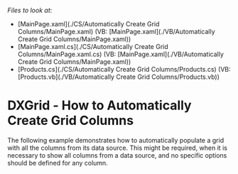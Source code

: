 <!-- default file list -->
*Files to look at*:

* [MainPage.xaml](./CS/Automatically Create Grid Columns/MainPage.xaml) (VB: [MainPage.xaml](./VB/Automatically Create Grid Columns/MainPage.xaml))
* [MainPage.xaml.cs](./CS/Automatically Create Grid Columns/MainPage.xaml.cs) (VB: [MainPage.xaml](./VB/Automatically Create Grid Columns/MainPage.xaml))
* [Products.cs](./CS/Automatically Create Grid Columns/Products.cs) (VB: [Products.vb](./VB/Automatically Create Grid Columns/Products.vb))
<!-- default file list end -->
# DXGrid - How to Automatically Create Grid Columns


<p>The following example demonstrates how to automatically populate a grid with all the columns from its data source. This might be required, when it is necessary to show all columns from a data source, and no specific options should be defined for any column.</p>

<br/>


